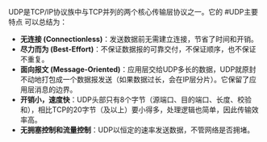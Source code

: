UDP是TCP/IP协议族中与TCP并列的两个核心传输层协议之一。它的 #UDP主要特点 可以总结为：

*   **无连接 (Connectionless)**：发送数据前无需建立连接，节省了时间和开销。
*   **尽力而为 (Best-Effort)**：不保证数据报的可靠交付，不保证顺序，也不保证不重复。
*   **面向报文 (Message-Oriented)**：应用层交给UDP多长的数据，UDP就原封不动地打包成一个数据报发送（如果数据过长，会在IP层分片）。它保留了应用层消息的边界。
*   **开销小，速度快**：UDP头部只有8个字节（源端口、目的端口、长度、校验和），相比TCP的20字节（及以上）要小得多，处理逻辑也简单，因此传输效率高。
*   **无拥塞控制和流量控制**：UDP以恒定的速率发送数据，不管网络是否拥堵。
